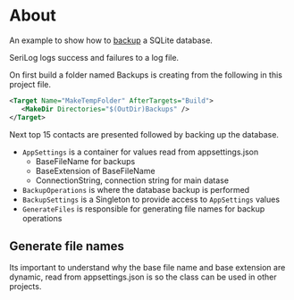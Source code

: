 ﻿# About

An example to show how to [backup](https://learn.microsoft.com/en-us/dotnet/standard/data/sqlite/backup) a SQLite database.

SeriLog logs success and failures to a log file.

On first build a folder named Backups is creating from the following in this project file.

```xml
<Target Name="MakeTempFolder" AfterTargets="Build">
   <MakeDir Directories="$(OutDir)Backups" />
</Target>
```

Next top 15 contacts are presented followed by backing up the database.

- `AppSettings` is a container for values read from appsettings.json
    - BaseFileName for backups
    - BaseExtension of BaseFileName
    - ConnectionString, connection string for main datase
- `BackupOperations` is where the database backup is performed
- `BackupSettings` is a Singleton to provide access to `AppSettings` values
- `GenerateFiles` is responsible for generating file names for backup operations

## Generate file names

Its important to understand why the base file name and base extension are dynamic, read from appsettings.json is so the class can be used in other projects.

